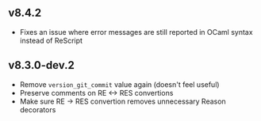 ## v8.4.2

- Fixes an issue where error messages are still reported in OCaml syntax instead of ReScript

## v8.3.0-dev.2

- Remove `version_git_commit` value again (doesn't feel useful)
- Preserve comments on RE <-> RES convertions
- Make sure RE -> RES convertion removes unnecessary Reason decorators
